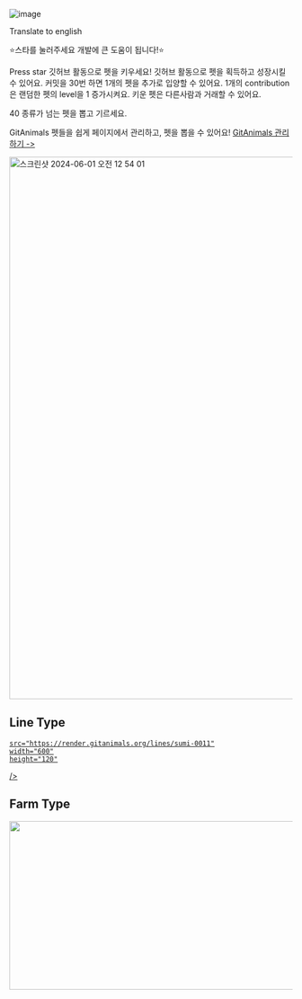 ![image](https://github.com/sumi-0011/git-animal-client/assets/49177223/f7e40862-9d9f-45ec-8ee6-891d20a17363)

Translate to english

⭐스타를 눌러주세요 개발에 큰 도움이 됩니다!⭐️

Press star
깃허브 활동으로 펫을 키우세요!
깃허브 활동으로 펫을 획득하고 성장시킬 수 있어요.
커밋을 30번 하면 1개의 펫을 추가로 입양할 수 있어요.
1개의 contribution은 랜덤한 펫의 level을 1 증가시켜요.
키운 펫은 다른사람과 거래할 수 있어요.

40 종류가 넘는 펫을 뽑고 기르세요.

GitAnimals 펫들을 쉽게 페이지에서 관리하고, 펫을 뽑을 수 있어요!
[GitAnimals 관리하기 ->](https://www.gitanimals.org/)

<img width="965" alt="스크린샷 2024-06-01 오전 12 54 01" src="https://github.com/sumi-0011/git-animal-client/assets/49177223/d4b9e285-614e-4d82-b05a-a85389286d9f">

## Line Type

<a href="https://github.com/devxb/gitanimals">
  <img

    src="https://render.gitanimals.org/lines/sumi-0011"
    width="600"
    height="120"

  />
</a>
  

## Farm Type 

<a href="https://github.com/devxb/gitanimals">
<img
  src="https://render.gitanimals.org/farms/sumi-0011"
  width="600"
  height="300"
/>
</a>
